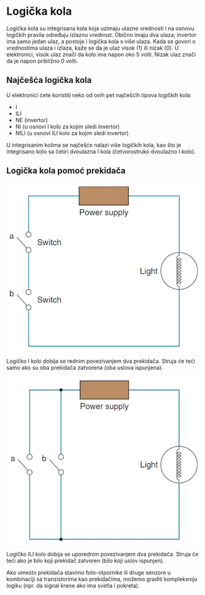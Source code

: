 # Logička kola

Logička kola su integrisana kola koja uzimaju ulazne vrednosti i na osnovu logičkih pravila određuju izlaznu vrednost. Obično imaju dva ulaza; invertor ima samo jedan ulaz, a postoje i logička kola s više ulaza. Kada se govori o vrednostima ulaza i izlaza, kaže se da je ulaz visok (1) ili nizak (0). U elektronici, visok ulaz znači da kolo ima napon oko 5 volti. Nizak ulaz znači da je napon približno 0 volti.

## Najčešća logička kola

U elektronici ćete koristiti neko od ovih pet najčešćih tipova logičkih kola: 
- I
- ILI 
- NE (invertor) 
- NI (u osnovi I kolo za kojim sledi invertor) 
- NILI (u osnovi ILI kolo za kojim sledi invertor)

U integrisanim kolima se najčešće nalazi više logičkih kola, kao što je integrisano kolo sa četiri dvoulazna I kola (četvorostruko dvoulazno I kolo).

## Logička kola pomoć prekidača

![](slike/i-kolo.jpg)

Logičko I kolo dobija se rednim povezivanjem dva prekidača. Struja će teći samo ako su oba prekidača zatvorena (oba uslova ispunjena).

![](slike/ili-kolo.jpg)

Logičko ILI kolo dobija se uporednim povezivanjem dva prekidača. Struja će teći ako je bilo koji prekidač zatvoren (bilo koji uslov ispunjen).

Ako umesto prekidača stavimo foto-otpornike ili druge senzore u kombinaciji sa tranzistorima kao prekidačima, možemo graditi kompleksniju logiku (npr. da signal krene ako ima svetla i pokreta).
